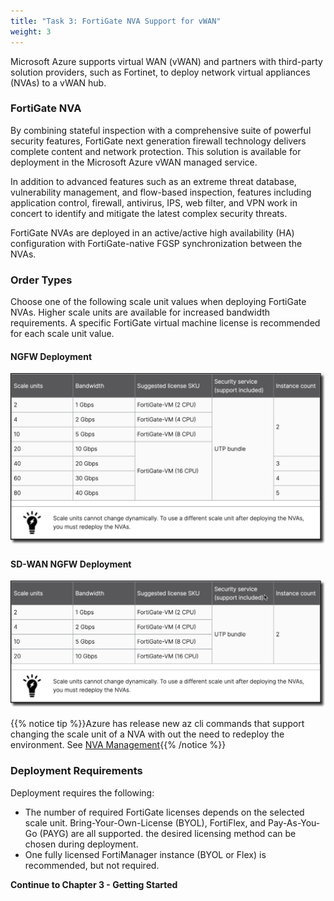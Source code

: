 ```yaml
---
title: "Task 3: FortiGate NVA Support for vWAN"
weight: 3
---
```


Microsoft Azure supports virtual WAN (vWAN) and partners with third-party solution providers, such as Fortinet, to deploy network virtual appliances (NVAs) to a vWAN hub.

### FortiGate NVA

By combining stateful inspection with a comprehensive suite of powerful security features, FortiGate next generation firewall technology delivers complete content and network protection. This solution is available for deployment in the Microsoft Azure vWAN managed service.

In addition to advanced features such as an extreme threat database, vulnerability management, and flow-based inspection, features including application control, firewall, antivirus, IPS, web filter, and VPN work in concert to identify and mitigate the latest complex security threats.

FortiGate NVAs are deployed in an active/active high availability (HA) configuration with FortiGate-native FGSP synchronization between the NVAs.

### Order Types

Choose one of the following scale unit values when deploying FortiGate NVAs.  Higher scale units are available for increased bandwidth requirements. A specific FortiGate virtual machine license is recommended for each scale unit value.

#### NGFW Deployment

![2_3-fortigate-support-vwan-ngfw](../images/2_3-fortigate-support-vwan-ngfw.PNG)

#### SD-WAN NGFW Deployment

![2_3-fortigate-support-vwan-sdwan-ngfw](../images/2_3-fortigate-support-vwan-sdwan-ngfw.PNG)

{{% notice tip %}}Azure has release new az cli commands that support changing the scale unit of a NVA with out the need to redeploy the environment. See [NVA Management](https://learn.microsoft.com/en-us/cli/azure/network/virtual-appliance?view=azure-cli-latest){{% /notice %}}

### Deployment Requirements

Deployment requires the following:

- The number of required FortiGate licenses depends on the selected scale unit. Bring-Your-Own-License (BYOL), FortiFlex, and Pay-As-You-Go (PAYG) are all supported. the desired licensing method can be chosen during deployment.
- One fully licensed FortiManager instance (BYOL or Flex) is recommended, but not required.

**Continue to Chapter 3 - Getting Started**
